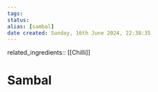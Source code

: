 ```yaml
---
tags: 
status:
alias: [sambal]
date created: Sunday, 16th June 2024, 22:38:35
---
```


related_ingredients:: [[Chilli]]

# Sambal